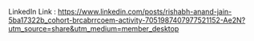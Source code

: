 
LinkedIn Link : https://www.linkedin.com/posts/rishabh-anand-jain-5ba17322b_cohort-brcabrrcoem-activity-7051987407977521152-Ae2N?utm_source=share&utm_medium=member_desktop
